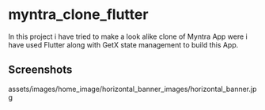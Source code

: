 # myntra_clone_flutter

In this project i have tried to make a look alike clone of Myntra App were i have used Flutter along with GetX state management to build this App.

## Screenshots

 assets/images/home_image/horizontal_banner_images/horizontal_banner.jpg